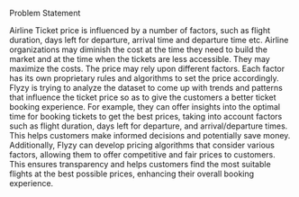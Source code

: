 Problem Statement

Airline Ticket price is influenced by a number of factors, such as flight duration, days left for departure, arrival time and departure time etc. Airline organizations may diminish the cost at the time they need to build the market and at the time when the tickets are less accessible. They may maximize the costs. The price may rely upon different factors. Each factor has its own proprietary rules and algorithms to set the price accordingly. Flyzy is trying to analyze the dataset to come up with trends and patterns that influence the ticket price so as to give the customers a better ticket booking experience. For example, they can offer insights into the optimal time for booking tickets to get the best prices, taking into account factors such as flight duration, days left for departure, and arrival/departure times. This helps customers make informed decisions and potentially save money. Additionally, Flyzy can develop pricing algorithms that consider various factors, allowing them to offer competitive and fair prices to customers. This ensures transparency and helps customers find the most suitable flights at the best possible prices, enhancing their overall booking experience.
